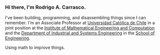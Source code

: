 ### Hi there, I'm Rodrigo A. Carrasco.

I've been building, programming, and disassembling things since I can remember. I'm an Associate Professor at [Universidad Católica de Chile](https://www.uc.cl/) in a joint position at the [Institute of Mathematical Engineering and Computation](https://imc.uc.cl/) and the [Department of Industrial and Systems Engineering](https://www.ing.uc.cl/industrial-y-sistemas/) in the [School of Engineering](https://www.ing.uc.cl/).

Using math to improve things.

<!--
**drRax/drRax** is a ✨ _special_ ✨ repository because its `README.md` (this file) appears on your GitHub profile.

Here are some ideas to get you started:

- 🔭 I’m currently working on ...
- 🌱 I’m currently learning ...
- 👯 I’m looking to collaborate on ...
- 🤔 I’m looking for help with ...
- 💬 Ask me about ...
- 📫 How to reach me: ...
- 😄 Pronouns: ...
- ⚡ Fun fact: ...
-->
